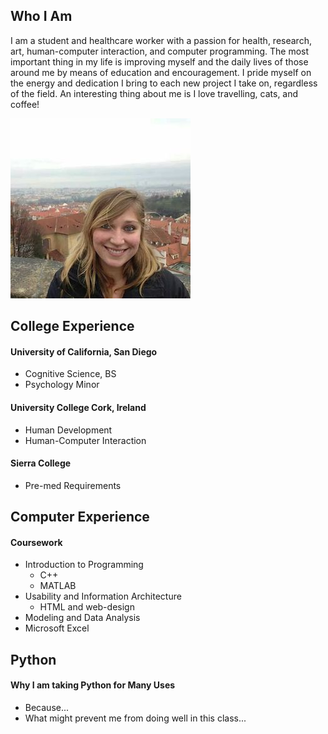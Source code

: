 ## Who I Am
I am a student and healthcare worker with a passion for health, research, art, human-computer interaction, and computer programming. The most important thing in my life is improving myself and the daily lives of those around me by means of education and encouragement. I pride myself on the energy and dedication I bring to each new project I take on, regardless of the field. An interesting thing about me is I love travelling, cats, and coffee!

<img src="portfolio.jpg" class="center">

## College Experience

#### University of California, San Diego
- Cognitive Science, BS
- Psychology Minor

#### University College Cork, Ireland
- Human Development
- Human-Computer Interaction

#### Sierra College
- Pre-med Requirements


## Computer Experience
#### Coursework
- Introduction to Programming
  - C++
  - MATLAB
- Usability and Information Architecture
  - HTML and web-design
- Modeling and Data Analysis
- Microsoft Excel

## Python
#### Why I am taking Python for Many Uses
- Because...
- What might prevent me from doing well in this class...
